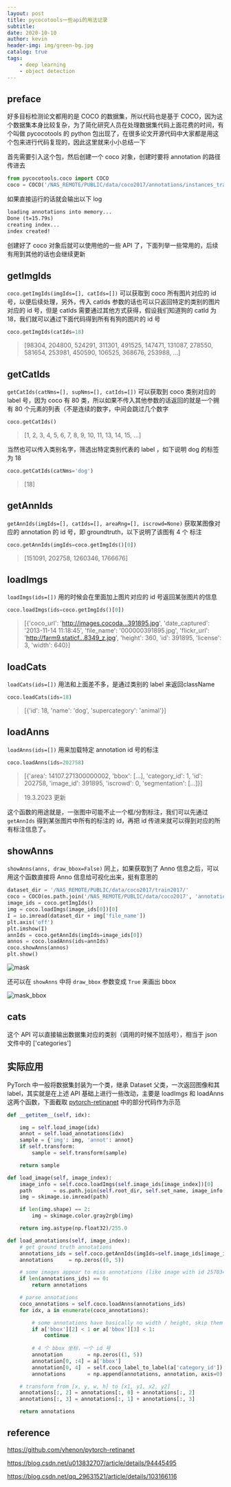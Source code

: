```yaml
---
layout: post
title: pycocotools一些api的用法记录
subtitle: 
date: 2020-10-10
author: kevin
header-img: img/green-bg.jpg
catalog: true
tags:
    - deep learning
    - object detection
---
```




## preface



好多目标检测论文都用的是 COCO 的数据集，所以代码也是基于 COCO，因为这个数据集本身比较复杂，为了简化研究人员在处理数据集代码上面花费的时间，有个叫做 pycocotools 的 python 包出现了，在很多论文开源代码中大家都是用这个包来进行代码复现的，因此这里就来小小总结一下



首先需要引入这个包，然后创建一个 coco 对象，创建时要将 annotation 的路径传进去

```python
from pycocotools.coco import COCO
coco = COCO('/NAS_REMOTE/PUBLIC/data/coco2017/annotations/instances_train2017.json')
```

如果直接运行的话就会输出以下  log 

```txt
loading annotations into memory...
Done (t=15.79s)
creating index...
index created!
```



创建好了 coco 对象后就可以使用他的一些 API 了，下面列举一些常用的，后续有用到其他的话也会继续更新



## getImgIds



`coco.getImgIds(imgIds=[], catIds=[])` 可以获取到 coco 所有图片对应的 id 号，以便后续处理，另外，传入 catIds 参数的话也可以只返回特定的类别的图片对应的 id 号，但是 catIds 需要通过其他方式获得，假设我们知道狗的 catId 为 18，我们就可以通过下面代码得到所有有狗的图片的 id 号

```python
coco.getImgIds(catIds=18)
```

> [98304, 204800, 524291, 311301, 491525, 147471, 131087, 278550, 581654, 253981, 450590, 106525, 368676, 253988, ...]



## getCatIds



`getCatIds(catNms=[], supNms=[], catIds=[])` 可以获取到 coco 类别对应的 label 号，因为 coco 有 80 类，所以如果不传入其他参数的话返回的就是一个拥有 80 个元素的列表（不是连续的数字，中间会跳过几个数字

```python
coco.getCatIds()
```

> [1, 2, 3, 4, 5, 6, 7, 8, 9, 10, 11, 13, 14, 15, ...]

当然也可以传入类别名字，筛选出特定类别代表的 label ，如下说明 dog 的标签为 18

```python
coco.getCatIds(catNms='dog')
```

> [18]



## getAnnIds



`getAnnIds(imgIds=[], catIds=[], areaRng=[], iscrowd=None)` 获取某图像对应的 annotation 的 id 号，即 groundtruth，以下说明了该图有 4 个 标注

```python
coco.getAnnIds(imgIds=coco.getImgIds()[0])
```

> [151091, 202758, 1260346, 1766676]



## loadImgs



`loadImgs(ids=[])` 用的时候会在里面加上图片对应的 id 号返回某张图片的信息

```python
coco.loadImgs(ids=coco.getImgIds()[0])
```

> [{'coco_url': 'http://images.cocoda...391895.jpg', 'date_captured': '2013-11-14 11:18:45', 'file_name': '000000391895.jpg', 'flickr_url': 'http://farm9.staticf...8349_z.jpg', 'height': 360, 'id': 391895, 'license': 3, 'width': 640}]



## loadCats



`loadCats(ids=[])` 用法和上面差不多，是通过类别的 label 来返回className

```python
coco.loadCats(ids=18)
```

> [{'id': 18, 'name': 'dog', 'supercategory': 'animal'}]



## loadAnns



`loadAnns(ids=[])` 用来加载特定 annotation id 号的标注

```python
coco.loadAnns(ids=202758)
```

> [{'area': 14107.271300000002, 'bbox': [...], 'category_id': 1, 'id': 202758, 'image_id': 391895, 'iscrowd': 0, 'segmentation': [...]}]



> 19.3.2023 更新

这个函数的用途就是，一张图中可能不止一个框/分割标注，我们可以先通过 `getAnnIds` 得到某张图片中所有的标注的 id，再把 id 传进来就可以得到对应的所有标注信息了。

## showAnns



`showAnns(anns, draw_bbox=False)`  同上，如果获取到了 Anno 信息之后，可以用这个函数直接将 Anno 信息给可视化出来，挺有意思的

```python
dataset_dir = '/NAS_REMOTE/PUBLIC/data/coco2017/train2017/'
coco = COCO(os.path.join('/NAS_REMOTE/PUBLIC/data/coco2017', 'annotations', 'instances_' + 'train2017' + '.json'))
image_ids = coco.getImgIds()
img = coco.loadImgs(image_ids[0])[0]
I = io.imread(dataset_dir + img['file_name'])
plt.axis('off')
plt.imshow(I)
annIds = coco.getAnnIds(imgIds=image_ids[0])
annos = coco.loadAnns(ids=annIds)
coco.showAnns(annos)
plt.show()
```



![mask](https://i.loli.net/2020/10/11/P1RFMyp8alKCJXH.png)



还可以在 `showAnns` 中将 `draw_bbox` 参数变成 `True` 来画出 bbox



![mask_bbox](https://i.loli.net/2020/10/11/pHq6IXQNvVB4G7z.png)



## cats



这个 API 可以直接输出数据集对应的类别（调用的时候不加括号），相当于 json 文件中的 ['categories']

## 实际应用



PyTorch 中一般将数据集封装为一个类，继承 Dataset 父类，一次返回图像和其 label，其实就是在上述 API 基础上进行一些改动，主要是 loadImgs 和 loadAnns 这两个函数，下面截取 [pytorch-retinanet](https://github.com/yhenon/pytorch-retinanet) 中的部分代码作为示范

```python
def __getitem__(self, idx):

    img = self.load_image(idx)
    annot = self.load_annotations(idx)
    sample = {'img': img, 'annot': annot}
    if self.transform:
        sample = self.transform(sample)

    return sample

def load_image(self, image_index):
    image_info = self.coco.loadImgs(self.image_ids[image_index])[0]
    path       = os.path.join(self.root_dir, self.set_name, image_info['file_name'])
    img = skimage.io.imread(path)

    if len(img.shape) == 2:
        img = skimage.color.gray2rgb(img)

    return img.astype(np.float32)/255.0

def load_annotations(self, image_index):
    # get ground truth annotations
    annotations_ids = self.coco.getAnnIds(imgIds=self.image_ids[image_index], iscrowd=False)
    annotations     = np.zeros((0, 5))

    # some images appear to miss annotations (like image with id 257034)
    if len(annotations_ids) == 0:
        return annotations

    # parse annotations
    coco_annotations = self.coco.loadAnns(annotations_ids)
    for idx, a in enumerate(coco_annotations):

        # some annotations have basically no width / height, skip them
        if a['bbox'][2] < 1 or a['bbox'][3] < 1:
            continue
        
        # 4 个 bbox 坐标，一个 id 号
        annotation        = np.zeros((1, 5))
        annotation[0, :4] = a['bbox']
        annotation[0, 4]  = self.coco_label_to_label(a['category_id'])
        annotations       = np.append(annotations, annotation, axis=0)

    # transform from [x, y, w, h] to [x1, y1, x2, y2]
    annotations[:, 2] = annotations[:, 0] + annotations[:, 2]
    annotations[:, 3] = annotations[:, 1] + annotations[:, 3]

    return annotations
```



## reference



https://github.com/yhenon/pytorch-retinanet

https://blog.csdn.net/u013832707/article/details/94445495

https://blog.csdn.net/qq_29631521/article/details/103166116